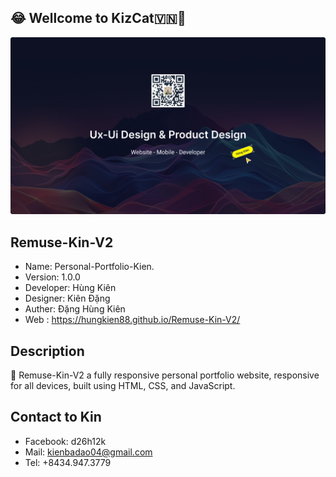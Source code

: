 

## 😂 Wellcome to KizCat🇻🇳🏡 

![ Personal-Portfolio-Kien ]( ./img/ProjectsK/CRM/Cover/Cover%20CRM.png "Đặng Hùng Kiên")


## Remuse-Kin-V2

- Name:       Personal-Portfolio-Kien.
- Version:    1.0.0
- Developer:  Hùng Kiên
- Designer:   Kiên Đặng
- Auther:     Đặng Hùng Kiên
- Web : https://hungkien88.github.io/Remuse-Kin-V2/



## Description

🎯 Remuse-Kin-V2 a fully responsive personal portfolio website, responsive for all devices, built using HTML, CSS, and JavaScript.


## Contact to Kin

- Facebook:   d26h12k
- Mail:       kienbadao04@gmail.com 
- Tel:        +8434.947.3779
